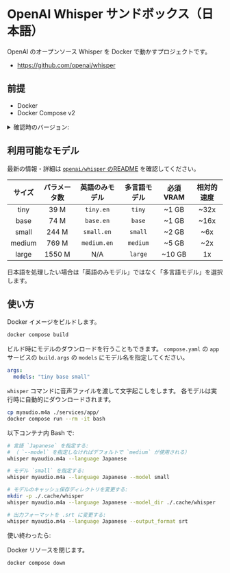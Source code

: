 # OpenAI Whisper サンドボックス（日本語）

OpenAI のオープンソース Whisper を Docker で動かすプロジェクトです。

- https://github.com/openai/whisper

## 前提

- Docker
- Docker Compose v2

<details>
<summary>確認時のバージョン:</summary>
<pre>
❯ docker version
Client:
 Cloud integration: v1.0.35+desktop.10
 Version:           25.0.2
 API version:       1.44
 Go version:        go1.21.6
 Git commit:        29cf629
 Built:             Thu Feb  1 00:18:45 2024
 OS/Arch:           darwin/arm64
 Context:           desktop-linux

Server: Docker Desktop 4.27.1 (136059)
 Engine:
  Version:          25.0.2
  API version:      1.44 (minimum version 1.24)
  Go version:       go1.21.6
  Git commit:       fce6e0c
  Built:            Thu Feb  1 00:23:21 2024
  OS/Arch:          linux/arm64
  Experimental:     false
 containerd:
  Version:          1.6.28
  GitCommit:        ae07eda36dd25f8a1b98dfbf587313b99c0190bb
 runc:
  Version:          1.1.12
  GitCommit:        v1.1.12-0-g51d5e94
 docker-init:
  Version:          0.19.0
  GitCommit:        de40ad0
</pre>
</details>

## 利用可能なモデル

最新の情報・詳細は [`openai/whisper` のREADME](https://github.com/openai/whisper?tab=readme-ov-file) を確認してください。

|  サイズ  | パラメータ数 | 英語のみモデル | 多言語モデル | 必須 VRAM | 相対的速度 |
|:------:|:----------:|:------------------:|:------------------:|:-------------:|:--------------:|
|  tiny  |    39 M    |     `tiny.en`      |       `tiny`       |     ~1 GB     |      ~32x      |
|  base  |    74 M    |     `base.en`      |       `base`       |     ~1 GB     |      ~16x      |
| small  |   244 M    |     `small.en`     |      `small`       |     ~2 GB     |      ~6x       |
| medium |   769 M    |    `medium.en`     |      `medium`      |     ~5 GB     |      ~2x       |
| large  |   1550 M   |        N/A         |      `large`       |    ~10 GB     |       1x       |

日本語を処理したい場合は「英語のみモデル」ではなく「多言語モデル」を選択します。

## 使い方

Docker イメージをビルドします。

```bash
docker compose build
```

ビルド時にモデルのダウンロードを行うこともできます。
`compose.yaml` の `app` サービスの `build.args` の `models` にモデル名を指定してください。

```yaml
args:
  models: "tiny base small"
```

`whisper` コマンドに音声ファイルを渡して文字起こしをします。
各モデルは実行時に自動的にダウンロードされます。

```bash
cp myaudio.m4a ./services/app/
docker compose run --rm -it bash
```

以下コンテナ内 Bash で:

```bash
# 言語 `Japanese` を指定する:
# （ `--model` を指定しなければデフォルトで `medium` が使用される）
whisper myaudio.m4a --language Japanese

# モデル `small` を指定する:
whisper myaudio.m4a --language Japanese --model small

# モデルのキャッシュ保存ディレクトリを変更する:
mkdir -p ./.cache/whisper
whisper myaudio.m4a --language Japanese --model_dir ./.cache/whisper

# 出力フォーマットを .srt に変更する:
whisper myaudio.m4a --language Japanese --output_format srt
```

使い終わったら:

Docker リソースを閉じます。

```bash
docker compose down
```


